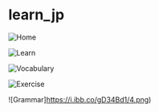 # learn_jp

![Home](https://i.ibb.co/5s7B7zB/1.png)

![Learn](https://i.ibb.co/R7sYBwN/2.png)

![Vocabulary](https://i.ibb.co/WyVb3jZ/3.png)

![Exercise](https://i.ibb.co/rFVLw3C/5.jpg)

![Grammar]https://i.ibb.co/gD34Bd1/4.png)


